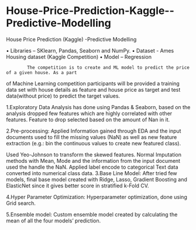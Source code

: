# House-Price-Prediction-Kaggle--Predictive-Modelling

House Price Prediction (Kaggle) -Predictive Modelling

•	Libraries – SKlearn, Pandas, Seaborn and NumPy.
•	Dataset -  Ames Housing dataset  (Kaggle Competition)
•	Model    – Regression 

            The competition is to create and ML model to predict the price of a given house. As a part 
of Machine Learning competition participants will be provided a training data set with house details as feature and house price as target and test data(without price) to predict the target values. 

1.Exploratory Data Analysis has done using Pandas & Seaborn, based on the analysis dropped few features which are highly correlated with other features. Feature to drop selected based on the amount of Nan in it.

2.Pre-processing: Applied Information gained through EDA and the input documents used to fill the missing values (NaN) as well as new feature extraction (e.g.: bin the continuous values to create new featured class).


Used Yeo-Johnson to transform the skewed features. Normal Imputation methods with Mean, Mode and the information from the input document used the handle the NaN. Applied label encode to categorical Text data converted into numerical class data.
3.Base Line Model: After tried few models, final base model created with  Ridge, Lasso, Gradient Boosting and ElasticNet since it gives better score in stratified k-Fold CV.

4.Hyper Parameter Optimization: Hyperparameter optimization, done using Grid search.

5.Ensemble model: Custom ensemble model created by calculating the mean of all the four models’ prediction.
